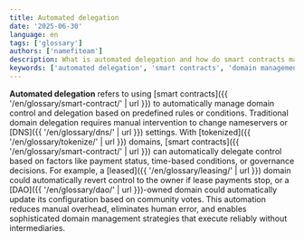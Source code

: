 ```yaml
---
title: Automated delegation
date: '2025-06-30'
language: en
tags: ['glossary']
authors: ['namefiteam']
description: What is automated delegation and how do smart contracts manage domain control?
keywords: ['automated delegation', 'smart contracts', 'domain management', 'programmable control', 'automation']
---
```


**Automated delegation** refers to using [smart contracts]({{ '/en/glossary/smart-contract/' | url }}) to automatically manage domain control and delegation based on predefined rules or conditions. Traditional domain delegation requires manual intervention to change nameservers or [DNS]({{ '/en/glossary/dns/' | url }}) settings. With [tokenized]({{ '/en/glossary/tokenize/' | url }}) domains, [smart contracts]({{ '/en/glossary/smart-contract/' | url }}) can automatically delegate control based on factors like payment status, time-based conditions, or governance decisions. For example, a [leased]({{ '/en/glossary/leasing/' | url }}) domain could automatically revert control to the owner if lease payments stop, or a [DAO]({{ '/en/glossary/dao/' | url }})-owned domain could automatically update its configuration based on community votes. This automation reduces manual overhead, eliminates human error, and enables sophisticated domain management strategies that execute reliably without intermediaries.